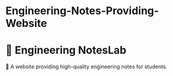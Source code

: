 # Engineering-Notes-Providing-Website
# 📘 Engineering NotesLab 
🚀 A website providing high-quality engineering notes for students.  
